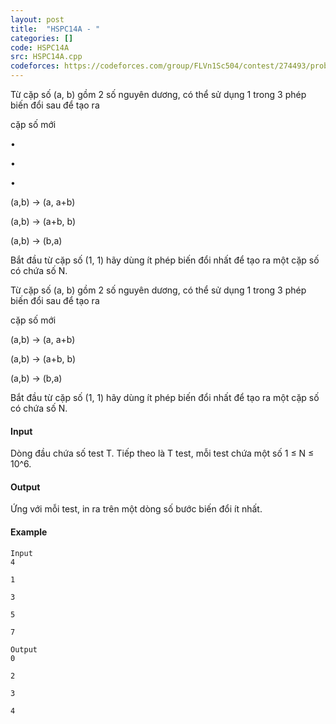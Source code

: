 ```yaml
---
layout: post
title:  "HSPC14A - "
categories: []
code: HSPC14A
src: HSPC14A.cpp
codeforces: https://codeforces.com/group/FLVn1Sc504/contest/274493/problem/O
---
```




  


Từ cặp số (a, b) gồm 2 số nguyên dương, có thể sử dụng 1 trong 3 phép biến đổi sau để tạo ra

cặp số mới

•

•

•

(a,b) → (a, a+b)

(a,b) → (a+b, b)

(a,b) → (b,a)

Bắt đầu từ cặp số (1, 1) hãy dùng ít phép biến đổi nhất để tạo ra một cặp số có chứa số N.

Từ cặp số (a, b) gồm 2 số nguyên dương, có thể sử dụng 1 trong 3 phép biến đổi sau để tạo ra

cặp số mới

(a,b) → (a, a+b)

(a,b) → (a+b, b)

(a,b) → (b,a)

Bắt đầu từ cặp số (1, 1) hãy dùng ít phép biến đổi nhất để tạo ra một cặp số có chứa số N.

#### Input

Dòng đầu chứa số test T. Tiếp theo là T test, mỗi test chứa một số 1 ≤ N ≤ 10^6.

#### Output

Ứng với mỗi test, in ra trên một dòng số bước biến đổi ít nhất.

#### Example

```
Input
4
```

```
1
```

```
3
```

```
5
```

```
7

Output
0

```

```
2
```

```
3
```

```
4
```

<!--more-->

